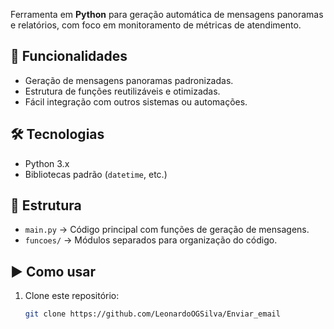 Ferramenta em **Python** para geração automática de mensagens panoramas e relatórios, com foco em monitoramento de métricas de atendimento.

## 🚀 Funcionalidades
- Geração de mensagens panoramas padronizadas.
- Estrutura de funções reutilizáveis e otimizadas.
- Fácil integração com outros sistemas ou automações.

## 🛠 Tecnologias
- Python 3.x
- Bibliotecas padrão (`datetime`, etc.)

## 📂 Estrutura
- `main.py` → Código principal com funções de geração de mensagens.
- `funcoes/` → Módulos separados para organização do código.

## ▶️ Como usar
1. Clone este repositório:
   ```bash
   git clone https://github.com/LeonardoOGSilva/Enviar_email
